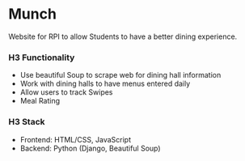 # Munch
Website for RPI to allow Students to have a better dining experience.

### H3 Functionality
 - Use beautiful Soup to scrape web for dining hall information 
 - Work with dining halls to have menus entered daily
 - Allow users to track Swipes
 - Meal Rating

### H3 Stack
- Frontend: HTML/CSS, JavaScript
- Backend: Python (Django, Beautiful Soup)
